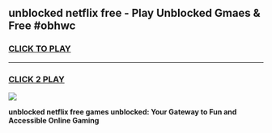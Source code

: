 
## unblocked netflix free - Play Unblocked Gmaes & Free #obhwc
<h3>
<a href="https://news.freeplayer.one?title=unblocked_netflix_free&ref=26F">CLICK TO PLAY</a></h3>
<hr>

<h3>
<a href="https://news.freeplayer.one?title=unblocked_netflix_free&ref=26F">CLICK 2 PLAY</a>
  
</h3>

<a href="https://news.freeplayer.one?title=unblocked_netflix_free&ref=26F/"><img src="https://clearcache.store/games.png"></a>


**unblocked netflix free games unblocked: Your Gateway to Fun and Accessible Online Gaming**
